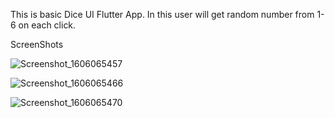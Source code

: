 This is basic Dice UI Flutter App. In this user will get random number from 1-6 on each click.  

ScreenShots

![Screenshot_1606065457](https://user-images.githubusercontent.com/26667514/99910586-e8026900-2d14-11eb-9a7e-a6e45226d73d.png)

![Screenshot_1606065466](https://user-images.githubusercontent.com/26667514/99910600-fea8c000-2d14-11eb-9ace-0f498ecd803e.png)

![Screenshot_1606065470](https://user-images.githubusercontent.com/26667514/99910609-09fbeb80-2d15-11eb-81af-63f45d265e65.png)
